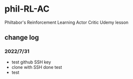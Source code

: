 # phil-RL-AC
Philtabor's Reinforcement Learning Actor Critic Udemy lesson

## change log
### 2022/7/31
- test github SSH key
- clone with SSH done test
- test